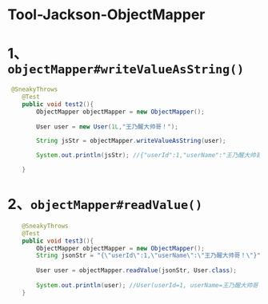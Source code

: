 # Tool-Jackson-ObjectMapper



# 1、`objectMapper#writeValueAsString()`

```java
 @SneakyThrows
    @Test
    public void test2(){
        ObjectMapper objectMapper = new ObjectMapper();
        
        User user = new User(1L,"王乃醒大帅哥！");

        String jsStr = objectMapper.writeValueAsString(user);

        System.out.println(jsStr); //{"userId":1,"userName":"王乃醒大帅哥！"}

    }
```

# 2、`objectMapper#readValue()`

```java
    @SneakyThrows
    @Test
    public void test3(){
        ObjectMapper objectMapper = new ObjectMapper();
        String jsonStr = "{\"userId\":1,\"userName\":\"王乃醒大帅哥！\"}";
        
        User user = objectMapper.readValue(jsonStr, User.class);
        
        System.out.println(user); //User(userId=1, userName=王乃醒大帅哥！)
    }
```

